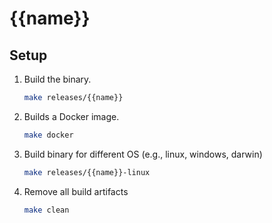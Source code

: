 # {{name}}

## Setup

1. Build the binary.
    ```bash
    make releases/{{name}}
    ```
2. Builds a Docker image.
    ```bash
    make docker
    ```
3. Build binary for different OS (e.g., linux, windows, darwin)
    ```bash
    make releases/{{name}}-linux
    ```
4. Remove all build artifacts
    ```bash
    make clean
    ```
